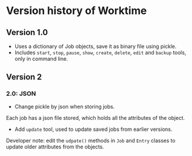 # Version history of Worktime

## Version 1.0
* Uses a dictionary of Job objects, save it as binary file using pickle.
* Includes `start`, `stop`, `pause`, `show`, `create`, `delete`, `edit` and `backup` tools, only in command line.


## Version 2
### 2.0: JSON
* Change pickle by json when storing jobs.

Each job has a json file stored, which holds all the attributes of the object.

* Add `update` tool, used to update saved jobs from earlier versions.

Developer note: edit the `udpate()` methods in `Job` and `Entry` classes to update older attributes from the objects.
